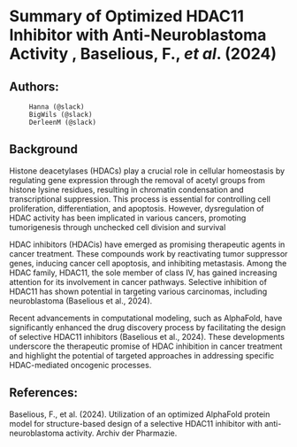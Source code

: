 # **Summary of Optimized HDAC11 Inhibitor with Anti-Neuroblastoma Activity , Baselious, F., *et al*. (2024)**
## Authors:
         Hanna (@slack)
         BigWils (@slack)
         DerleenM (@slack)
## Background         
Histone deacetylases (HDACs) play a crucial role in cellular homeostasis
by regulating gene expression through the removal of acetyl groups from
histone lysine residues, resulting in chromatin condensation and
transcriptional suppression. This process is essential for controlling
cell proliferation, differentiation, and apoptosis. However,
dysregulation of HDAC activity has been implicated in various cancers,
promoting tumorigenesis through unchecked cell division and survival

HDAC inhibitors (HDACis) have emerged as promising therapeutic agents in
cancer treatment. These compounds work by reactivating tumor suppressor
genes, inducing cancer cell apoptosis, and inhibiting metastasis. Among
the HDAC family, HDAC11, the sole member of class IV, has gained
increasing attention for its involvement in cancer pathways. Selective
inhibition of HDAC11 has shown potential in targeting various
carcinomas, including neuroblastoma (Baselious et al., 2024).

Recent advancements in computational modeling, such as AlphaFold, have
significantly enhanced the drug discovery process by facilitating the
design of selective HDAC11 inhibitors (Baselious et al., 2024). These
developments underscore the therapeutic promise of HDAC inhibition in
cancer treatment and highlight the potential of targeted approaches in
addressing specific HDAC-mediated oncogenic processes.

## References:

Baselious, F., et al. (2024). Utilization of an optimized AlphaFold
protein model for structure-based design of a selective HDAC11 inhibitor
with anti-neuroblastoma activity. Archiv der Pharmazie.
